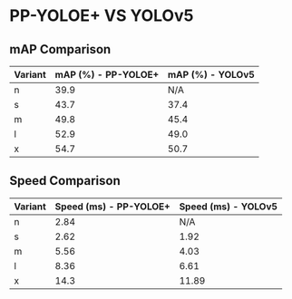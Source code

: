 ---
---

# PP-YOLOE+ VS YOLOv5

## mAP Comparison

| Variant | mAP (%) - PP-YOLOE+ | mAP (%) - YOLOv5 |
| ------- | ------------------- | ---------------- |
| n       | 39.9                | N/A              |
| s       | 43.7                | 37.4             |
| m       | 49.8                | 45.4             |
| l       | 52.9                | 49.0             |
| x       | 54.7                | 50.7             |

## Speed Comparison

| Variant | Speed (ms) - PP-YOLOE+ | Speed (ms) - YOLOv5 |
| ------- | ---------------------- | ------------------- |
| n       | 2.84                   | N/A                 |
| s       | 2.62                   | 1.92                |
| m       | 5.56                   | 4.03                |
| l       | 8.36                   | 6.61                |
| x       | 14.3                   | 11.89               |
